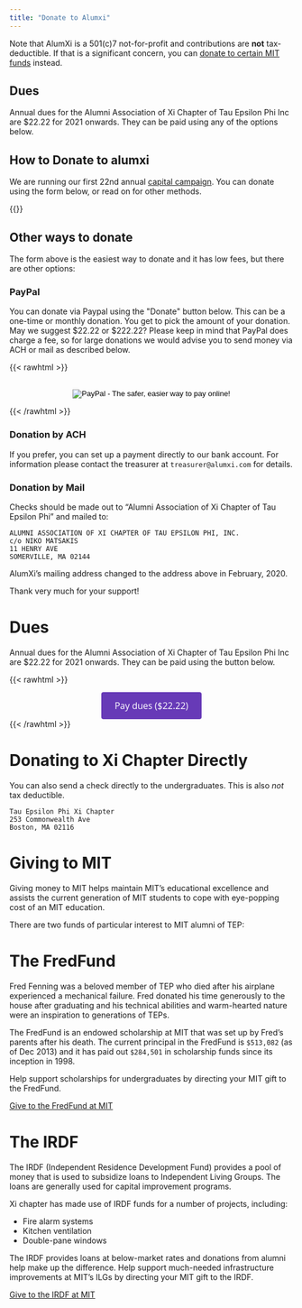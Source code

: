 ```yaml
---
title: "Donate to Alumxi"
---
```


Note that AlumXi is a 501(c)7 not-for-profit and contributions are
**not** tax-deductible. If that is a significant concern, you can [donate to certain MIT funds](#giving-to-mit) instead.

## Dues

Annual dues for the Alumni Association of Xi Chapter of Tau Epsilon
Phi Inc are \$22.22 for 2021 onwards. They can be paid using any of the options below.

## How to Donate to alumxi

We are running our first 22nd annual [capital
campaign](../capital). You can donate using the
form below, or read on for other methods.

{{<donate-form>}}

## Other ways to donate

The form above is the easiest way to donate and it has low fees, but there are other options:

### PayPal

You can donate via Paypal using the "Donate" button below. This can be a one-time or monthly donation. You get to pick the amount of your donation. May we suggest $22.22 or $222.22? Please keep in mind that PayPal does charge a fee, so for large donations we would advise you to send money via ACH or mail as described below.

{{< rawhtml >}}

<div style="text-align:center">
<form action="https://www.paypal.com/cgi-bin/webscr" method="post"><input name="cmd" type="hidden" value="_s-xclick" class="center">
  <input name="hosted_button_id" type="hidden" value="F95DZ2BTSKYKQ"><br>
  <input alt="PayPal - The safer, easier way to pay online!" name="submit" src="https://www.paypal.com/en_US/i/btn/btn_donateCC_LG.gif" type="image"><br>
  <img style="display: none !important;" src="https://www.paypal.com/en_US/i/scr/pixel.gif" alt="" width="1" hidden="" height="1" border="0">
</form>
</div>
{{< /rawhtml >}}

### Donation by ACH

If you prefer, you can set up a payment directly to our bank account. For information please contact the treasurer at `treasurer@alumxi.com` for details.

### Donation by Mail

Checks should be made out to “Alumni Association of Xi Chapter of Tau Epsilon Phi” and mailed to:

```
ALUMNI ASSOCIATION OF XI CHAPTER OF TAU EPSILON PHI, INC.
c/o NIKO MATSAKIS
11 HENRY AVE
SOMERVILLE, MA 02144
```

AlumXi’s mailing address changed to the address above in February, 2020.

Thank very much for your support!

# Dues

Annual dues for the Alumni Association of Xi Chapter of Tau Epsilon
Phi Inc are \$22.22 for 2021 onwards. They can be paid using the button below.

{{< rawhtml >}}

<div style="text-align:center">
<a id='gfm-charity-donate-link' style='background-color:#673ab7; color: white; border-radius: 4px; padding: 12px 24px; display: inline-block; text-decoration: none; vertical-align: middle; font-size: 16px; font-family: Open Sans,sans-serif; line-height: 24px' role='button' href='https://givebutter.com/xi-endowment'>Pay dues ($22.22)</a>
</div>
{{< /rawhtml >}}

# Donating to Xi Chapter Directly

You can also send a check directly to the undergraduates. This is also _not_ tax deductible.

```
Tau Epsilon Phi Xi Chapter
253 Commonwealth Ave
Boston, MA 02116
```

# Giving to MIT

Giving money to MIT helps maintain MIT’s educational excellence and assists the current generation of MIT students to cope with eye-popping cost of an MIT education.

There are two funds of particular interest to MIT alumni of TEP:

# The FredFund

Fred Fenning was a beloved member of TEP who died after his airplane experienced a mechanical failure. Fred donated his time generously to the house after graduating and his technical abilities and warm-hearted nature were an inspiration to generations of TEPs.

The FredFund is an endowed scholarship at MIT that was set up by Fred’s parents after his death. The current principal in the FredFund is `$513,082` (as of Dec 2013) and it has paid out `$284,501` in scholarship funds since its inception in 1998.

Help support scholarships for undergraduates by directing your MIT gift to the FredFund.

[Give to the FredFund at MIT](https://giving.mit.edu/givenow/DesSearch.dyn?searchstring=Fenning)

# The IRDF

The IRDF (Independent Residence Development Fund) provides a pool of money that is used to subsidize loans to Independent Living Groups. The loans are generally used for capital improvement programs.

Xi chapter has made use of IRDF funds for a number of projects, including:

- Fire alarm systems
- Kitchen ventilation
- Double-pane windows

The IRDF provides loans at below-market rates and donations from alumni help make up the difference. Help support much-needed infrastructure improvements at MIT’s ILGs by directing your MIT gift to the IRDF.

[Give to the IRDF at MIT](https://giving.mit.edu/givenow/DesSearch.dyn?searchstring=IRDF)
